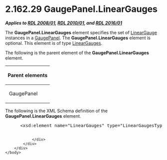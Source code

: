 <html dir="LTR" xmlns:mshelp="http://msdn.microsoft.com/mshelp" xmlns:ddue="http://ddue.schemas.microsoft.com/authoring/2003/5" xmlns:xlink="http://www.w3.org/1999/xlink" xmlns:tool="http://www.microsoft.com/tooltip">
    <head>
        <meta http-equiv="Content-Type" content="text/html; CHARSET=utf-8"></meta>
        <meta name="save" content="history"></meta>
        <title>2.162.29 GaugePanel.LinearGauges</title>
        <xml>
            <mshelp:toctitle title="2.162.29 GaugePanel.LinearGauges"></mshelp:toctitle>
            <mshelp:rltitle title="[MS-RDL]: GaugePanel.LinearGauges"></mshelp:rltitle>
            <mshelp:keyword index="A" term="20ff97f0-8c96-45b1-8163-e8276485f981"></mshelp:keyword>
            <mshelp:attr name="DCSext.ContentType" value="open specification"></mshelp:attr>
            <mshelp:attr name="AssetID" value="20ff97f0-8c96-45b1-8163-e8276485f981"></mshelp:attr>
            <mshelp:attr name="TopicType" value="kbRef"></mshelp:attr>
            <mshelp:attr name="DCSext.Title" value="[MS-RDL]: GaugePanel.LinearGauges" />
        </xml>
    </head>
    <body>
        <div id="header">
            <h1 class="heading">2.162.29 GaugePanel.LinearGauges</h1>
        </div>
        <div id="mainSection">
            <div id="mainBody">
                <div id="allHistory" class="saveHistory"></div>
                <div id="sectionSection0" class="section" name="collapseableSection">
                    

<p><b><i>Applies to </i></b><a href="1e855f94-4617-47e4-b89e-0856c6cb420f.md"><b><i>RDL 2008/01</i></b></a><b><i>,
</i></b><a href="3428e690-a348-4ec7-8a6a-8efb42d2cdee.md"><b><i>RDL 2010/01</i></b></a><b><i>,
and </i></b><a href="52ce3983-2bfc-4e72-9359-42aaf5fe4509.md"><b><i>RDL 2016/01</i></b></a></p>

<p>The <b>GaugePanel.LinearGauges</b> element specifies the set
of <a href="021b569b-07ae-462a-ac62-d3ab51f183f5.md">LinearGauge</a>
instances in a <a href="f01744d3-79fa-4f30-94bf-a1ffa6bde2ac.md">GaugePanel</a>.
The <b>GaugePanel.LinearGauges</b> element is optional. This element is of type
<a href="609f96fe-84d1-4650-87d6-e45823d11428.md">LinearGauges</a>.</p>

<p>The following is the parent element of the <b>GaugePanel.LinearGauges</b>
element.</p>

<table>
 <thead>
  <tr>
   <th>
   <p>Parent elements</p>
   </th>
  </tr>
 </thead>
 <tr>
  <td>
  <p> GaugePanel </p>
  </td>
 </tr>
</table>

<p>The following is the XML Schema definition of the <b>GaugePanel.LinearGauges</b>
element.           </p>

<dl>
<dd>
<div><pre> &lt;xsd:element name=&quot;LinearGauges&quot; type=&quot;LinearGaugesType&quot; minOccurs=&quot;0&quot;&gt;
  
</pre></div>
</dd></dl>


                </div>
            </div>
        </div>
    </body>
</html>